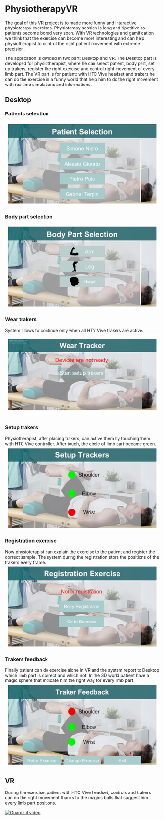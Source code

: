 # PhysiotherapyVR

The goal of this VR project is to made more funny and intaractive physiotearpy exercises. Physioterapy session is long and ripetitive so
patients become bored very soon. With VR technologies and gamification we think that the exercise can become more interesting and can help 
physiotherapist to control the right patient movement with extreme precision. 

The application is divided in two part: Desktop and VR.
The Desktop part is developed for physiotherapist, where he can select patient, body part, set up trakers, register the right exercise and
control right movement of every limb part.
The VR part is for patient: with HTC Vive headset and trakers he can do the exercise in a funny world that help him to do the right movement
with realtime simulations and informations.

## Desktop

### Patients selection
<img src="https://github.com/uqidoacademy/PhysiotherapyVR/blob/master/Assets/Image/UIScreenshots/PatientSelection.jpg">


### Body part selection
<img src="https://github.com/uqidoacademy/PhysiotherapyVR/blob/master/Assets/Image/UIScreenshots/BodyPartSelection.jpg">


### Wear trakers
System allows to continue only when all HTV Vive trakers are active.
<img src="https://github.com/uqidoacademy/PhysiotherapyVR/blob/master/Assets/Image/UIScreenshots/WearTraker.jpg">


### Setup trakers
Physiotherapist, after placing trakers, can active them by touching them with HTC Vive controller. After touch, the circle of limb part
became green.
<img src="https://github.com/uqidoacademy/PhysiotherapyVR/blob/master/Assets/Image/UIScreenshots/SetupTrakers.jpg">

### Registration exercise
Now physioterapist can explain the exercise to the patient and register the correct sample. The system during the registration store 
the positions of the trakers every frame.
<img src="https://github.com/uqidoacademy/PhysiotherapyVR/blob/master/Assets/Image/UIScreenshots/RegistrationExercise.jpg">

### Trakers feedback
Finally patient can do exercise alone in VR and the system report to Desktop which limb part is correct and which not. In the 3D
world patient have a magic sphere that indicate him the right way for every limb part.
<img src="https://github.com/uqidoacademy/PhysiotherapyVR/blob/master/Assets/Image/UIScreenshots/TrakerFeedback.jpg">

## VR
During the exercise, patient with HTC Vive headset, controls and trakers can do the right movement thanks to the magics balls that 
suggest him every limb part positions.

[![Guarda il video](https://vimeo.com/user69344154/review/302489727/3fca992a20)](https://vimeo.com/user69344154/review/302489727/3fca992a20 "PhysioterapyVR")
